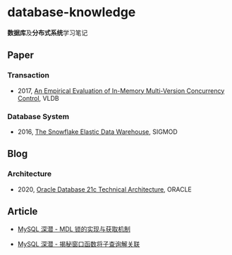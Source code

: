 # database-knowledge

**数据库**及**分布式系统**学习笔记

## Paper

### Transaction

- 2017, [An Empirical Evaluation of In-Memory Multi-Version Concurrency Control](paper/An%20Empirical%20Evaluation%20of%20In-Memory%20Multi-Version%20Concurrency%20Control), VLDB

### Database System

- 2016, [The Snowflake Elastic Data Warehouse](paper/The%20Snowflake%20Elastic%20Data%20Warehouse), SIGMOD

## Blog

### Architecture

- 2020, [Oracle Database 21c Technical Architecture](blog/Oracle%20Database%2021c%20Architecture), ORACLE

## Article

- [MySQL 深潜 - MDL 锁的实现与获取机制](article/MySQL%20MDL%20Architecture/MySQL%20深潜%20-%20MDL%20锁的实现与获取机制.md)

- [MySQL 深潜 - 揭秘窗口函数将子查询解关联](article/Subquery%20Unnesting/MySQL%20深潜%20-%20揭秘窗口函数将子查询解关联.md)

